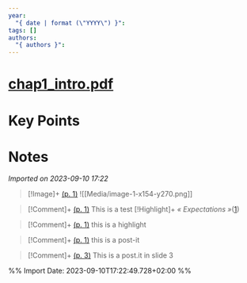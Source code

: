 ```yaml
---
year:
  "{ date | format (\"YYYY\") }": 
tags: []
authors:
  "{ authors }":
---
```

# [chap1_intro.pdf](zotero://select/library/items/RFHD4ZBT)
# Key Points

# Notes

*Imported on 2023-09-10 17:22*



>[!Image]+ [(p. 1)](zotero://open-pdf/library/items/SFBFGG4F?page=1&annotation=GKQY5TMQ)
>![[Media/image-1-x154-y270.png]]

>[!Comment]+ [(p. 1)](zotero://open-pdf/library/items/SFBFGG4F?page=1&annotation=GKQY5TMQ)
>This is a test
>[!Highlight]+ 
>*« Expectations »*([1](zotero://open-pdf/library/items/SFBFGG4F?page=1&annotation=3TXGAB7H))



>[!Comment]+ [(p. 1)](zotero://open-pdf/library/items/SFBFGG4F?page=1&annotation=3TXGAB7H)
>this is a highlight



>[!Comment]+ [(p. 1)](zotero://open-pdf/library/items/SFBFGG4F?page=1&annotation=3AURB745)
>this is a post-it



>[!Comment]+ [(p. 3)](zotero://open-pdf/library/items/SFBFGG4F?page=3&annotation=LEQX58FF)
>This is a post.it in slide 3


%% Import Date: 2023-09-10T17:22:49.728+02:00 %%
